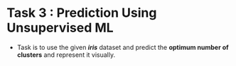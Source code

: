 # Task 3 : Prediction Using Unsupervised ML
* Task is to use the given ***iris*** dataset and predict the **optimum number of clusters** and represent it visually.
